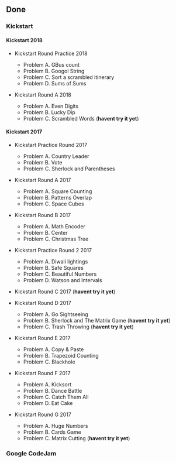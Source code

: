 ## Done 

### Kickstart
#### Kickstart 2018

* Kickstart Round Practice 2018
    
    * Problem A. GBus count
    * Problem B. Googol String
    * Problem C. Sort a scrambled itinerary
    * Problem D. Sums of Sums

* Kickstart Round A 2018	

    * Problem A. Even Digits
    * Problem B. Lucky Dip
    * Problem C. Scrambled Words (**havent try it yet**)

#### Kickstart 2017

* Kickstart Practice Round 2017

    * Problem A. Country Leader
    * Problem B. Vote
    * Problem C. Sherlock and Parentheses

* Kickstart Round A 2017

    * Problem A. Square Counting
    * Problem B. Patterns Overlap
    * Problem C. Space Cubes

* Kickstart Round B 2017

    * Problem A. Math Encoder
    * Problem B. Center
    * Problem C. Christmas Tree

* Kickstart Practice Round 2 2017
    
    * Problem A. Diwali lightings
    * Problem B. Safe Squares
    * Problem C. Beautiful Numbers
    * Problem D. Watson and Intervals

* Kickstart Round C 2017 (**havent try it yet**)



* Kickstart Round D 2017

    * Problem A. Go Sightseeing
    * Problem B. Sherlock and The Matrix Game (**havent try it yet**)
    * Problem C. Trash Throwing (**havent try it yet**)

* Kickstart Round E 2017

    * Problem A. Copy & Paste
    * Problem B. Trapezoid Counting
    * Problem C. Blackhole

* Kickstart Round F 2017

    * Problem A. Kicksort
    * Problem B. Dance Battle
    * Problem C. Catch Them All
    * Problem D. Eat Cake

* Kickstart Round G 2017
    
    * Problem A. Huge Numbers
    * Problem B. Cards Game
    * Problem C. Matrix Cutting (**havent try it yet**)

    
### Google CodeJam    


